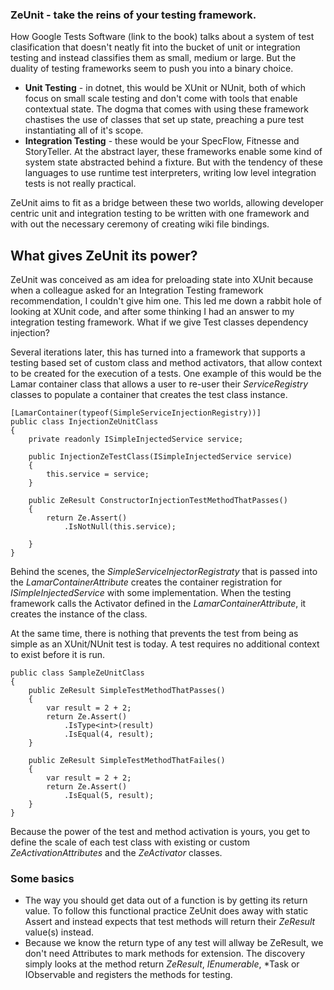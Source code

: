### ZeUnit - take the reins of your testing framework.

How Google Tests Software (link to the book) talks about a system of test clasification that doesn't neatly fit into the bucket of unit or integration testing and instead classifies them as small, medium or large.  But the duality of testing frameworks seem to push you into a binary choice. 

* **Unit Testing** - in dotnet, this would be XUnit or NUnit, both of which focus on small scale testing and don't come with tools that enable contextual state.  The dogma that comes with using these framework chastises the use of classes that set up state, preaching a pure test instantiating all of it's scope.
* **Integration Testing** - these would be your SpecFlow, Fitnesse and StoryTeller.  At the abstract layer, these frameworks enable some kind of system state abstracted behind a fixture.  But with the tendency of these languages to use runtime test interpreters, writing low level integration tests is not really practical.

ZeUnit aims to fit as a bridge between these two worlds, allowing developer centric unit and integration testing to be written with one framework and with out the necessary ceremony of creating wiki file bindings.  

## What gives ZeUnit its power?

ZeUnit was conceived as am idea for preloading state into XUnit because when a colleague asked for an Integration Testing framework recommendation, I couldn't give him one.  This led me down a rabbit hole of looking at XUnit code, and after some thinking I had an answer to my integration testing framework.  What if we give Test classes dependency injection?

Several iterations later, this has turned into a framework that supports a testing based set of custom class and method activators, that allow context to be created for the execution of a tests.  One example of this would be the Lamar container class that allows a user to re-user their *ServiceRegistry* classes to populate a container that creates the test class instance.

```
[LamarContainer(typeof(SimpleServiceInjectionRegistry))]
public class InjectionZeUnitClass
{
    private readonly ISimpleInjectedService service;

    public InjectionZeTestClass(ISimpleInjectedService service)
    {
        this.service = service;
    }

    public ZeResult ConstructorInjectionTestMethodThatPasses()
    {
        return Ze.Assert()  
            .IsNotNull(this.service);

    }
}
```

Behind the scenes, the *SimpleServiceInjectorRegistraty* that is passed into the *LamarContainerAttribute* creates the container registration for *ISimpleInjectedService* with some implementation. When the testing framework calls the Activator defined in the *LamarContainerAttribute*, it creates the instance of the class.

At the same time, there is nothing that prevents the test from being as simple as an XUnit/NUnit test is today. A test requires no additional context to exist before it is run.

```
public class SampleZeUnitClass
{
    public ZeResult SimpleTestMethodThatPasses() 
    {            
        var result = 2 + 2;
        return Ze.Assert()
            .IsType<int>(result)
            .IsEqual(4, result);
    }

    public ZeResult SimpleTestMethodThatFailes()
    {
        var result = 2 + 2;
        return Ze.Assert()            
            .IsEqual(5, result);
    }
}
```

Because the power of the test and method activation is yours, you get to define the scale of each test class with existing or custom *ZeActivationAttributes* and the *ZeActivator* classes. 

### Some basics

* The way you should get data out of a function is by getting its return value. To follow this functional practice ZeUnit does away with static Assert and instead expects that test methods will return their *ZeResult* value(s) instead.
* Because we know the return type of any test will allway be ZeResult, we don't need Attributes to mark methods for extension.  The discovery simply looks at the method return *ZeResult*, *IEnumerable<ZeResult>*, *Task<ZeResult> or IObservable<ZeResult> and registers the methods for testing.

